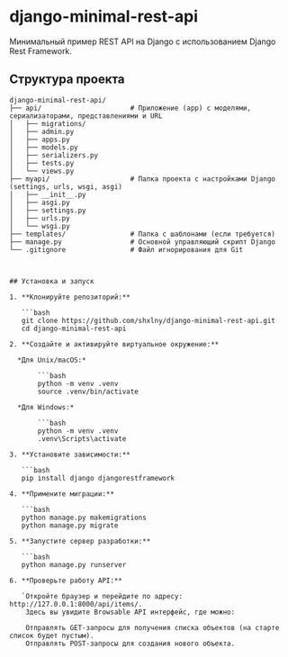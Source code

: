 # django-minimal-rest-api

Минимальный пример REST API на Django с использованием Django Rest Framework.

## Структура проекта

```plaintext
django-minimal-rest-api/
├── api/                      # Приложение (app) с моделями, сериализаторами, представлениями и URL
│   ├── migrations/
│   ├── admin.py
│   ├── apps.py
│   ├── models.py
│   ├── serializers.py
│   ├── tests.py
│   └── views.py
├── myapi/                    # Папка проекта с настройками Django (settings, urls, wsgi, asgi)
│   ├── __init__.py
│   ├── asgi.py
│   ├── settings.py
│   ├── urls.py
│   └── wsgi.py
├── templates/                # Папка с шаблонами (если требуется)
├── manage.py                 # Основной управляющий скрипт Django
└── .gitignore                # Файл игнорирования для Git



## Установка и запуск

1. **Клонируйте репозиторий:**

   ```bash
   git clone https://github.com/shxlny/django-minimal-rest-api.git
   cd django-minimal-rest-api

2. **Создайте и активируйте виртуальное окружение:**
   
  *Для Unix/macOS:*
   
       ```bash
       python -m venv .venv
       source .venv/bin/activate
   
  *Для Windows:*
  
       ```bash
       python -m venv .venv
       .venv\Scripts\activate

3. **Установите зависимости:**
   
   ```bash
   pip install django djangorestframework

4. **Примените миграции:**

   ```bash
   python manage.py makemigrations
   python manage.py migrate

5. **Запустите сервер разработки:**

   ```bash
   python manage.py runserver

6. **Проверьте работу API:**

   `Откройте браузер и перейдите по адресу: http://127.0.0.1:8000/api/items/.
    Здесь вы увидите Browsable API интерфейс, где можно:

    Отправлять GET-запросы для получения списка объектов (на старте список будет пустым).
    Отправлять POST-запросы для создания нового объекта.
   

   
